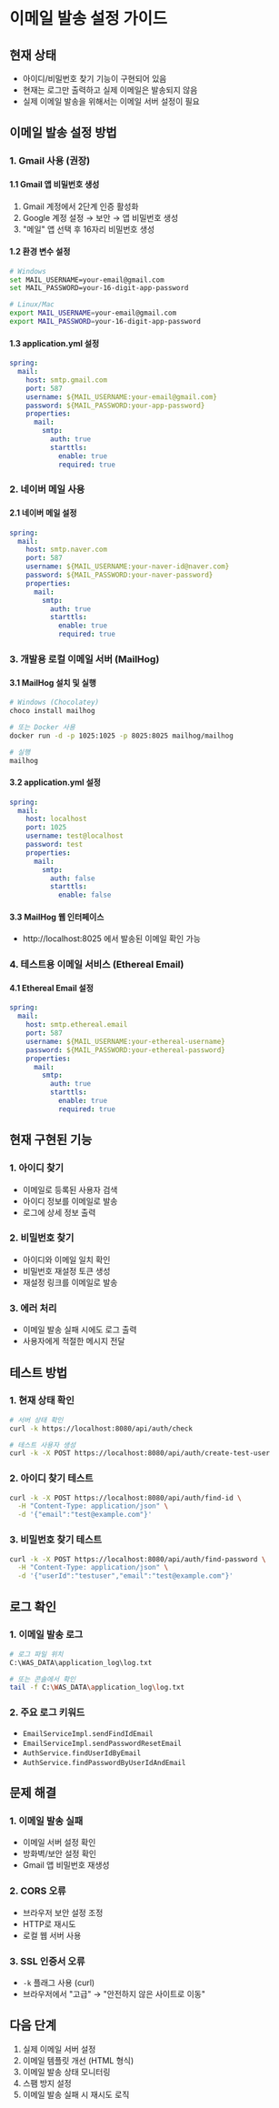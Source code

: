 # 이메일 발송 설정 가이드

## 현재 상태

- 아이디/비밀번호 찾기 기능이 구현되어 있음
- 현재는 로그만 출력하고 실제 이메일은 발송되지 않음
- 실제 이메일 발송을 위해서는 이메일 서버 설정이 필요

## 이메일 발송 설정 방법

### 1. Gmail 사용 (권장)

#### 1.1 Gmail 앱 비밀번호 생성

1. Gmail 계정에서 2단계 인증 활성화
2. Google 계정 설정 → 보안 → 앱 비밀번호 생성
3. "메일" 앱 선택 후 16자리 비밀번호 생성

#### 1.2 환경 변수 설정

```bash
# Windows
set MAIL_USERNAME=your-email@gmail.com
set MAIL_PASSWORD=your-16-digit-app-password

# Linux/Mac
export MAIL_USERNAME=your-email@gmail.com
export MAIL_PASSWORD=your-16-digit-app-password
```

#### 1.3 application.yml 설정

```yaml
spring:
  mail:
    host: smtp.gmail.com
    port: 587
    username: ${MAIL_USERNAME:your-email@gmail.com}
    password: ${MAIL_PASSWORD:your-app-password}
    properties:
      mail:
        smtp:
          auth: true
          starttls:
            enable: true
            required: true
```

### 2. 네이버 메일 사용

#### 2.1 네이버 메일 설정

```yaml
spring:
  mail:
    host: smtp.naver.com
    port: 587
    username: ${MAIL_USERNAME:your-naver-id@naver.com}
    password: ${MAIL_PASSWORD:your-naver-password}
    properties:
      mail:
        smtp:
          auth: true
          starttls:
            enable: true
            required: true
```

### 3. 개발용 로컬 이메일 서버 (MailHog)

#### 3.1 MailHog 설치 및 실행

```bash
# Windows (Chocolatey)
choco install mailhog

# 또는 Docker 사용
docker run -d -p 1025:1025 -p 8025:8025 mailhog/mailhog

# 실행
mailhog
```

#### 3.2 application.yml 설정

```yaml
spring:
  mail:
    host: localhost
    port: 1025
    username: test@localhost
    password: test
    properties:
      mail:
        smtp:
          auth: false
          starttls:
            enable: false
```

#### 3.3 MailHog 웹 인터페이스

- http://localhost:8025 에서 발송된 이메일 확인 가능

### 4. 테스트용 이메일 서비스 (Ethereal Email)

#### 4.1 Ethereal Email 설정

```yaml
spring:
  mail:
    host: smtp.ethereal.email
    port: 587
    username: ${MAIL_USERNAME:your-ethereal-username}
    password: ${MAIL_PASSWORD:your-ethereal-password}
    properties:
      mail:
        smtp:
          auth: true
          starttls:
            enable: true
            required: true
```

## 현재 구현된 기능

### 1. 아이디 찾기

- 이메일로 등록된 사용자 검색
- 아이디 정보를 이메일로 발송
- 로그에 상세 정보 출력

### 2. 비밀번호 찾기

- 아이디와 이메일 일치 확인
- 비밀번호 재설정 토큰 생성
- 재설정 링크를 이메일로 발송

### 3. 에러 처리

- 이메일 발송 실패 시에도 로그 출력
- 사용자에게 적절한 메시지 전달

## 테스트 방법

### 1. 현재 상태 확인

```bash
# 서버 상태 확인
curl -k https://localhost:8080/api/auth/check

# 테스트 사용자 생성
curl -k -X POST https://localhost:8080/api/auth/create-test-user
```

### 2. 아이디 찾기 테스트

```bash
curl -k -X POST https://localhost:8080/api/auth/find-id \
  -H "Content-Type: application/json" \
  -d '{"email":"test@example.com"}'
```

### 3. 비밀번호 찾기 테스트

```bash
curl -k -X POST https://localhost:8080/api/auth/find-password \
  -H "Content-Type: application/json" \
  -d '{"userId":"testuser","email":"test@example.com"}'
```

## 로그 확인

### 1. 이메일 발송 로그

```bash
# 로그 파일 위치
C:\WAS_DATA\application_log\log.txt

# 또는 콘솔에서 확인
tail -f C:\WAS_DATA\application_log\log.txt
```

### 2. 주요 로그 키워드

- `EmailServiceImpl.sendFindIdEmail`
- `EmailServiceImpl.sendPasswordResetEmail`
- `AuthService.findUserIdByEmail`
- `AuthService.findPasswordByUserIdAndEmail`

## 문제 해결

### 1. 이메일 발송 실패

- 이메일 서버 설정 확인
- 방화벽/보안 설정 확인
- Gmail 앱 비밀번호 재생성

### 2. CORS 오류

- 브라우저 보안 설정 조정
- HTTP로 재시도
- 로컬 웹 서버 사용

### 3. SSL 인증서 오류

- `-k` 플래그 사용 (curl)
- 브라우저에서 "고급" → "안전하지 않은 사이트로 이동"

## 다음 단계

1. 실제 이메일 서버 설정
2. 이메일 템플릿 개선 (HTML 형식)
3. 이메일 발송 상태 모니터링
4. 스팸 방지 설정
5. 이메일 발송 실패 시 재시도 로직
